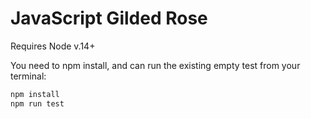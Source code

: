 # JavaScript Gilded Rose

Requires Node v.14+

You need to npm install, and can run the existing empty test from your terminal:

```bash
npm install
npm run test
```
